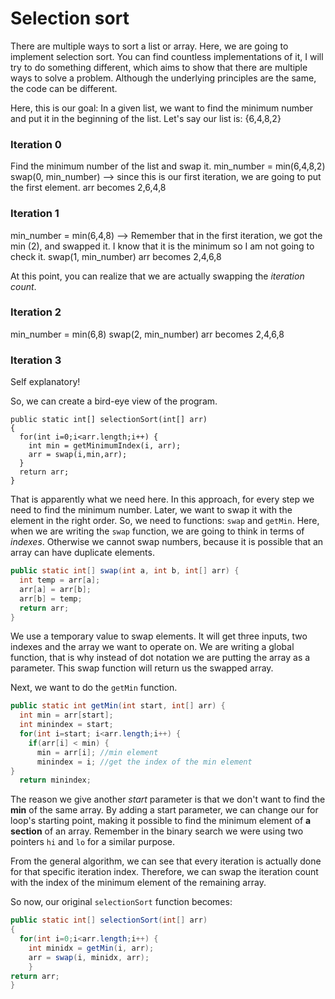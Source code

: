 # Selection sort


There are multiple ways to sort a list or array. Here, we are going to implement selection sort. You can find countless implementations of it, I will try to do something different, which aims to show that there are multiple ways to solve a problem. Although the underlying principles are the same, the code can be different.

Here, this is our goal:
In a given list, we want to find the minimum number and put it in the beginning of the list.
Let's say our list is: {6,4,8,2}

### Iteration 0

Find the minimum number of the list and swap it.
min_number = min(6,4,8,2)
swap(0, min_number) --> since this is our first iteration, we are going to put the first element. 
arr becomes 2,6,4,8

### Iteration 1 


min_number = min(6,4,8) --> Remember that in the first iteration, we got the min (2), and swapped it. I know that it is the minimum so I am not going to check it.
swap(1, min_number)
arr becomes 2,4,6,8

At this point, you can realize that we are actually swapping the *iteration count*.

### Iteration 2


min_number = min(6,8)
swap(2, min_number)
arr becomes 2,4,6,8 

### Iteration 3

Self explanatory!



So, we can create a bird-eye view of the program.



```
public static int[] selectionSort(int[] arr)
{
  for(int i=0;i<arr.length;i++) {
    int min = getMinimumIndex(i, arr);
    arr = swap(i,min,arr);
  }
  return arr;  
}
```

That is apparently what we need here. In this approach, for every step we need to find the minimum number. Later, we want to swap it with the element in the right order. So, we need to functions: `swap` and `getMin`.
Here, when we are writing the `swap` function, we are going to think in terms of *indexes*. Otherwise we cannot swap numbers, because it is possible that an array can have duplicate elements. 


```Java
public static int[] swap(int a, int b, int[] arr) {
  int temp = arr[a];
  arr[a] = arr[b];
  arr[b] = temp;
  return arr;
}
```

We use a temporary value to swap elements. It will get three inputs, two indexes and the array we want to operate on. We are writing a global function, that is why instead of dot notation we are putting the array as a parameter. This swap function will return us the swapped array.

Next, we want to do the `getMin` function.

```java
public static int getMin(int start, int[] arr) {
  int min = arr[start];
  int minindex = start;
  for(int i=start; i<arr.length;i++) {
    if(arr[i] < min) {
      min = arr[i]; //min element
      minindex = i; //get the index of the min element
}
  return minindex;
```

The reason we give another *start* parameter is that we don't want to find the **min** of the same array. By adding a start parameter, we can change our for loop's starting point, making it possible to find the minimum element of **a section** of an array. Remember in the binary search we were using two pointers `hi` and `lo` for a similar purpose.

From the general algorithm, we can see that every iteration is actually done for that specific iteration index. Therefore, we can swap the iteration count with the index of the minimum element of the remaining array.

So now, our original `selectionSort` function becomes:

```java
public static int[] selectionSort(int[] arr)
{
  for(int i=0;i<arr.length;i++) {
    int minidx = getMin(i, arr);
    arr = swap(i, minidx, arr);
    }
return arr;
}
```

